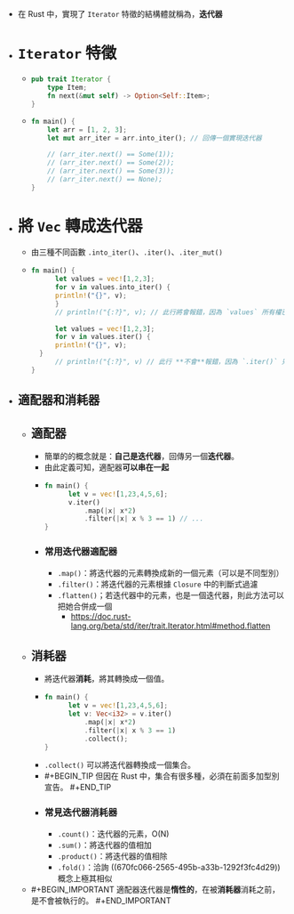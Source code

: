 - 在 Rust 中，實現了 `Iterator` 特徵的結構體就稱為，**迭代器**
- # `Iterator` 特徵
	- ```rust
	  pub trait Iterator {
	      type Item;
	      fn next(&mut self) -> Option<Self::Item>;
	  }
	  ```
	- ```rust
	  fn main() {
	      let arr = [1, 2, 3];
	      let mut arr_iter = arr.into_iter(); // 回傳一個實現迭代器
	  
	      // (arr_iter.next() == Some(1));
	      // (arr_iter.next() == Some(2));
	      // (arr_iter.next() == Some(3));
	      // (arr_iter.next() == None);
	  }
	  ```
- # 將 `Vec` 轉成迭代器
	- 由三種不同函數 `.into_iter()`、`.iter()`、`.iter_mut()`
	- ```rust
	  fn main() {
	    	let values = vec![1,2,3];
	    	for v in values.into_iter() {
	      	println!("{}", v);
	    	}
	    	// println!("{:?}", v); // 此行將會報錯，因為 `values` 所有權已被轉移。
	    	
	    	let values = vec![1,2,3];
	    	for v in values.iter() {
	      	println!("{}", v);
	  	}
	    	// println!("{:?}", v) // 此行 **不會**報錯，因為 `.iter()` 只是借用了 valuees
	  }
	  ```
- ## **適配器**和**消耗器**
	- ## 適配器
		- 簡單的的概念就是：**自己是迭代器**，回傳另一個**迭代器**。
		- 由此定義可知，適配器**可以串在一起**
		- ```rust
		  fn main() {
		    	let v = vec![1,23,4,5,6];
		    	v.iter()
		    		.map(|x| x*2)
		    		.filter(|x| x % 3 == 1) // ...
		  }
		  ```
		- ### 常用迭代器適配器
			- `.map()`：將迭代器的元素轉換成新的一個元素（可以是不同型別）
			- `.filter()`：將迭代器的元素根據 `Closure` 中的判斷式過濾
			- `.flatten()`；若迭代器中的元素，也是一個迭代器，則此方法可以把她合併成一個
				- https://doc.rust-lang.org/beta/std/iter/trait.Iterator.html#method.flatten
	- ## 消耗器
		- 將迭代器**消耗**，將其轉換成一個值。
		- ```rust
		  fn main() {
		    	let v = vec![1,23,4,5,6];
		    	let v: Vec<i32> = v.iter()
		    		.map(|x| x*2)
		    		.filter(|x| x % 3 == 1)
		    		.collect();
		  }
		  ```
		- `.collect()` 可以將迭代器轉換成一個集合。
		- #+BEGIN_TIP
		  但因在 Rust 中，集合有很多種，必須在前面多加型別宣告。
		  #+END_TIP
		- ### 常見迭代器消耗器
			- `.count()`：迭代器的元素，O(N)
			- `.sum()`：將迭代器的值相加
			- `.product()`：將迭代器的值相除
			- `.fold()`：洽詢 ((670fc066-2565-495b-a33b-1292f3fc4d29)) 
			  概念上極其相似
	- #+BEGIN_IMPORTANT
	  適配器迭代器是**惰性的**，在被**消耗器**消耗之前，是不會被執行的。
	  #+END_IMPORTANT